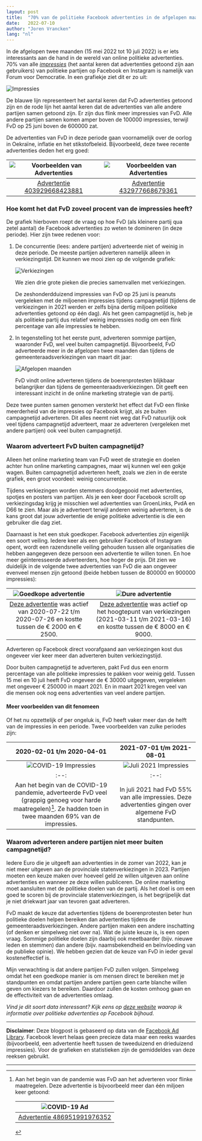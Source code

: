 ```yaml
---
layout: post
title:  "70% van de politieke Facebook advertenties in de afgelopen maanden waren van Forum voor Democratie"
date:   2022-07-10
author: "Joren Vrancken"
lang: "nl"
---
```


In de afgelopen twee maanden (15 mei 2022 tot 10 juli 2022) is er iets interessants aan de hand in de wereld van online politieke advertenties. 70% van alle [_impressies_](https://www.facebook.com/business/help/675615482516035) (het aantal keren dat advertenties getoond zijn aan gebruikers) van politieke partijen op Facebook en Instagram is namelijk van Forum voor Democratie. In een grafiekje ziet dit er zo uit:

![Impressies](/assets/fvd-ads-june/impressions.png)

De blauwe lijn representeert het aantal keren dat FvD advertenties getoond zijn en de rode lijn het aantal keren dat de advertenties van alle andere partijen samen getoond zijn. Er zijn dus flink meer impressies van FvD. Alle andere partijen samen komen amper boven de 100000 impressies, terwijl FvD op 25 juni boven de 600000 zat.

De advertenties van FvD in deze periode gaan voornamelijk over de oorlog in Oekraïne, inflatie en het stikstofbeleid. Bijvoorbeeld, deze twee recente advertenties deden het erg goed:

| ![Voorbeelden van Advertenties](/assets/fvd-ads-june/example1.png) | ![Voorbeelden van Advertenties](/assets/fvd-ads-june/example2.png) |
| :--: | :--: |
| [Advertentie 403929668423881](https://www.facebook.com/ads/library/?id=403929668423881) | [Advertentie 432977668679361](https://www.facebook.com/ads/library/?id=432977668679361) |

### Hoe komt het dat FvD zoveel procent van de impressies heeft?
De grafiek hierboven roept de vraag op hoe FvD (als kleinere partij qua zetel aantal) de Facebook advertenties zo weten te domineren (in deze periode). Hier zijn twee redenen voor:

1. De concurrentie (lees: andere partijen) adverteerde niet of weinig in deze periode. De meeste partijen adverteren namelijk alleen in verkiezingstijd. Dit kunnen we mooi zien op de volgende grafiek:

    ![Verkiezingen](/assets/fvd-ads-june/elections.png)

    We zien drie grote pieken die precies samenvallen met verkiezingen.

    De zeshonderdduizend impressies van FvD op 25 juni is peanuts vergeleken met de miljoenen impressies tijdens campagnetijd (tijdens de verkiezingen in 2021 werden er zelfs bijna dertig miljoen politieke advertenties getoond op één dag). Als het geen campagnetijd is, heb je als politieke partij dus relatief weinig impressies nodig om een flink percentage van alle impressies te hebben.

2. In tegenstelling tot het eerste punt, adverteren sommige partijen, waaronder FvD, wel veel buiten campagnetijd. Bijvoorbeeld, FvD adverteerde meer in de afgelopen twee maanden dan tijdens de gemeenteraadsverkiezingen van maart dit jaar:

    ![Afgelopen maanden](/assets/fvd-ads-june/last-months.png)

    FvD vindt online adverteren tijdens de boerenprotesten blijkbaar belangrijker dan tijdens de gemeenteraadsverkiezingen. Dit geeft een interessant inzicht in de online marketing strategie van de partij.

Deze twee punten samen genomen versterkt het effect dat FvD een flinke meerderheid van de impressies op Facebook krijgt, als ze buiten campagnetijd adverteren. Dit alles neemt niet weg dat FvD natuurlijk ook veel tijdens campagnetijd adverteert, maar ze adverteren (vergeleken met andere partijen) ook veel buiten campagnetijd.

### Waarom adverteert FvD buiten campagnetijd?
Alleen het online marketing team van FvD weet de strategie en doelen achter hun online marketing campagnes, maar wij kunnen wel een gokje wagen. Buiten campagnetijd adverteren heeft, zoals we zien in de eerste grafiek, een groot voordeel: weinig concurrentie.

Tijdens verkiezingen worden stemmers doodgegooid met advertenties, spotjes en posters van partijen. Als je een keer door Facebook scrollt op verkiezingsdag krijg je misschien wel advertenties van GroenLinks, PvdA en D66 te zien. Maar als je adverteert terwijl anderen weinig adverteren, is de kans groot dat jouw advertentie de enige politieke advertentie is die een gebruiker die dag ziet.

Daarnaast is het een stuk goedkoper. Facebook advertenties zijn eigenlijk een soort veiling. Iedere keer als een gebruiker Facebook of Instagram opent, wordt een razendsnelle veiling gehouden tussen alle organisaties die hebben aangegeven deze persoon een advertentie te willen tonen. En hoe meer geïnteresseerde adverteerders, hoe hoger de prijs. Dit zien we duidelijk in de volgende twee advertenties van FvD die aan ongeveer evenveel mensen zijn getoond (beide hebben tussen de 800000 en 900000 impressies):

| ![Goedkope advertentie](/assets/fvd-ads-june/example_ad_cheap.png) | ![Dure advertentie](/assets/fvd-ads-june/example_ad_2021_elections.png) |
| :--: | :--: |
| [Deze advertentie](https://www.facebook.com/ads/library/?id=1137440176639095) was actief van 2020-07-22 t/m 2020-07-26 en kostte tussen de € 2000 en € 2500.| [Deze advertentie](https://www.facebook.com/ads/library/?id=493868091608806) was actief op het hoogtepunt van verkiezingen (2021-03-11 t/m 2021-03-16) en kostte tussen de € 8000 en € 9000. |

Adverteren op Facebook direct voorafgaand aan verkiezingen kost dus ongeveer vier keer meer dan adverteren buiten verkiezingstijd.

Door buiten campagnetijd te adverteren, pakt Fvd dus een enorm percentage van alle politieke impressies te pakken voor weinig geld. Tussen 15 mei en 10 juli heeft FvD ongeveer de € 30000 uitgegeven, vergeleken met ongeveer € 250000 in maart 2021. En in maart 2021 kregen veel van die mensen ook nog eens advertenties van veel andere partijen.

#### Meer voorbeelden van dit fenomeen
Of het nu opzettelijk of per ongeluk is, FvD heeft vaker meer dan de helft van de impressies in een periode. Twee voorbeelden van zulke periodes zijn:

| 2020-02-01 t/m 2020-04-01 | 2021-07-01 t/m 2021-08-01 |
| :--: | :--: |
| ![COVID-19 Impressies](/assets/fvd-ads-june/impressions-covid.png) | ![Juli 2021 Impressies](/assets/fvd-ads-june/impressions-2021-07.png)|
| :--: | :--: |
| Aan het begin van de COVID-19 pandemie, adverteerde FvD veel (grappig genoeg voor harde maatregelen)[^0]. Ze hadden toen in twee maanden 69% van de impressies. | In juli 2021 had FvD 55% van alle impressies. Deze advertenties gingen over algemene FvD standpunten. |

### Waarom adverteren andere partijen niet meer buiten campagnetijd?
Iedere Euro die je uitgeeft aan advertenties in de zomer van 2022, kan je niet meer uitgeven aan de provinciale statenverkiezingen in 2023. Partijen moeten een keuze maken over hoeveel geld ze willen uitgeven aan online advertenties en wanneer ze deze willen publiceren. De online marketing moet aansluiten met de politieke doelen van de partij. Als het doel is om een goed te scoren bij de provinciale statenverkiezingen, is het begrijpelijk dat je niet driekwart jaar van tevoren gaat adverteren.

FvD maakt de keuze dat advertenties tijdens de boerenprotesten beter hun politieke doelen helpen bereiken dan advertenties tijdens de gemeenteraadsverkiezingen. Andere partijen maken een andere inschatting (of denken er simpelweg niet over na). Wat de juiste keuze is, is een open vraag. Sommige politieke doelen zijn daarbij ook meetbaarder (bijv. nieuwe leden en stemmen) dan andere (bijv. naamsbekendheid en beïnvloeding van de publieke opinie). We hebben gezien dat de keuze van FvD in ieder geval kosteneffectief is.

Mijn verwachting is dat andere partijen FvD zullen volgen. Simpelweg omdat het een goedkope manier is om mensen direct te bereiken met je standpunten en omdat partijen andere partijen geen carte blanche willen geven om kiezers te bereiken. Daardoor zullen de kosten omhoog gaan en de effectiviteit van de advertenties omlaag.

_Vind je dit soort data interessant? Kijk eens op [deze website](https://joren485.github.io/DutchPoliticalFacebookAdComparision/) waarop ik informatie over politieke advertenties op Facebook bijhoud._

---

**Disclaimer**: Deze blogpost is gebaseerd op data van de [Facebook Ad Library](https://www.facebook.com/ads/library/). Facebook levert helaas geen precieze data maar een reeks waardes (bijvoorbeeld, een advertentie heeft tussen de tweeduizend en drieduizend impressies). Voor de grafieken en statistieken zijn de gemiddeldes van deze reeksen gebruikt.

---

[^0]: Aan het begin van de pandemie was FvD aan het adverteren voor flinke maatregelen. Deze advertentie is bijvoorbeeld meer dan één miljoen keer getoond:

    | ![COVID-19 Ad](/assets/fvd-ads-june/example_ad_covid.png) |
    | :--: |
    | [Advertentie 486951991976352](https://www.facebook.com/ads/library/?id=486951991976352) |
